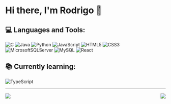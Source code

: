 # Hi there, I'm Rodrigo 👋
  
## 💻 Languages and Tools:
![C](https://img.shields.io/badge/c-%2300599C.svg?style=flat&logo=c&logoColor=white) 
![Java](https://img.shields.io/badge/java-%23ED8B00.svg?style=flat&logo=java&logoColor=white) 
![Python](https://img.shields.io/badge/python-3670A0?style=flat&logo=python&logoColor=ffdd54)
![JavaScript](https://img.shields.io/badge/javascript-%23323330.svg?style=flat&logo=javascript&logoColor=%23F7DF1E)
![HTML5](https://img.shields.io/badge/html5-%23E34F26.svg?style=flat&logo=html5&logoColor=white) 
![CSS3](https://img.shields.io/badge/css3-%231572B6.svg?style=flat&logo=css3&logoColor=white) 
![MicrosoftSQLServer](https://img.shields.io/badge/Microsoft%20SQL%20Sever-CC2927?style=flat&logo=microsoft%20sql%20server&logoColor=white) 
![MySQL](https://img.shields.io/badge/mysql-%2300f.svg?style=flat&logo=mysql&logoColor=white)
![React](https://img.shields.io/badge/react-%2320232a.svg?style=flat&logo=react&logoColor=%2361DAFB) 

## 📚 Currently learning:
![TypeScript](https://img.shields.io/badge/typescript-%23007ACC.svg?style=flat&logo=typescript&logoColor=white) 

---
<div>
    <img align="left" src="https://visitcount.itsvg.in/api?id=rodrigosousa11&icon=8&color=6">
    <a href="https://www.linkedin.com/in/rodrigo-sousa-bb8a69262" target="_blank">
        <img align="right" src="https://img.shields.io/badge/LinkedIn-ffffff?style=for-the-badge&logo=linkedin&logoColor=0690FA">
    </a>
</div>
